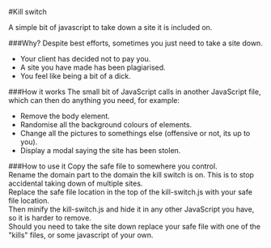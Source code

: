 #Kill switch

A simple bit of javascript to take down a site it is included on.

###Why?
Despite best efforts, sometimes you just need to take a site down.

* Your client has decided not to pay you. 
* A site you have made has been plagiarised.
* You feel like being a bit of a dick.

###How it works
The small bit of JavaScript calls in another JavaScript file, which can then do anything you need, for example: 

* Remove the body element. 
* Randomise all the background colours of elements. 
* Change all the pictures to somethings else (offensive or not, its up to you). 
* Display a modal saying the site has been stolen.

###How to use it
Copy the safe file to somewhere you control.  
Rename the domain part to the domain the kill switch is on. This is to stop accidental taking down of multiple sites.  
Replace the safe file location in the top of the kill-switch.js with your safe file location.  
Then minify the kill-switch.js and hide it in any other JavaScript you have, so it is harder to remove.  
Should you need to take the site down replace your safe file with one of the "kills" files, or some javascript of your own.  
